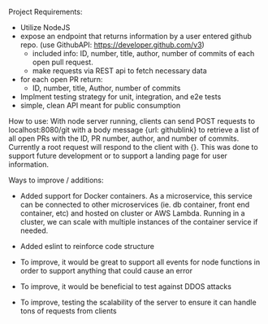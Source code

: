 Project Requirements:
- Utilize NodeJS
- expose an endpoint that returns information by a user entered github repo. (use GithubAPI: https://developer.github.com/v3)
    - included info: ID, number, title, author, number of commits of each open pull request.
    - make requests via REST api to fetch necessary data
- for each open PR return: 
    - ID, number, title, Author, number of commits
- Implment testing strategy for unit, integration, and e2e tests
- simple, clean API meant for public consumption

How to use:
With node server running, clients can send POST requests to localhost:8080/git with a body message {url: githublink} to retrieve
a list of all open PRs with the ID, PR number, author, and number of commits. Currently a root request will respond to the client with {}.
This was done to support future development or to support a landing page for user information.

Ways to improve / additions:
- Added support for Docker containers. As a microservice, this service can be connected to other microservices (ie. db container, front end container, etc) and hosted on cluster or AWS Lambda. Running in a cluster, we can scale with multiple instances of the container service if needed.

- Added eslint to reinforce code structure

- To improve, it would be great to support all events for node functions in order to support anything that could cause an error

- To improve, it would be beneficial to test against DDOS attacks

- To improve, testing the scalability of the server to ensure it can handle tons of requests from clients